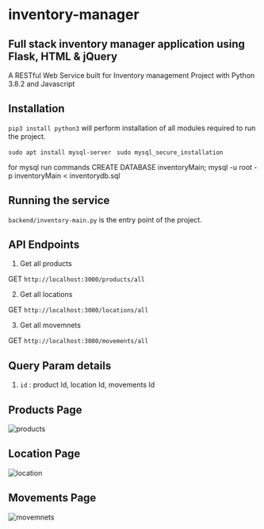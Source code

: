 # inventory-manager
## Full stack inventory manager application using Flask, HTML & jQuery
A RESTful Web Service built for Inventory management Project with Python 3.8.2
 and Javascript

## Installation

``` pip3 install python3 ```
will perform installation of all modules required to run the project.

``` sudo apt install mysql-server  ```
 ``` sudo mysql_secure_installation ```

 for mysql run commands
CREATE DATABASE inventoryMain;
 mysql -u root -p inventoryMain < inventorydb.sql


## Running the service

```backend/inventory-main.py``` is the entry point of the project.


## API Endpoints


1. Get all products

GET ```http://localhost:3000/products/all```

2. Get all locations

GET ```http://localhost:3000/locations/all```

3. Get all movemnets

GET ```http://localhost:3000/movements/all```



## Query Param details

1. ```id``` : product Id, location Id, movements Id

## Products Page

![products](https://user-images.githubusercontent.com/13717573/95108915-80d72800-0759-11eb-9018-0f2faca16fed.png)

## Location Page
![location](https://user-images.githubusercontent.com/13717573/95109668-8aad5b00-075a-11eb-84a3-7875674fb359.png)

## Movements Page

![movemnets](https://user-images.githubusercontent.com/13717573/95735401-6265b500-0ca2-11eb-9d69-857baa8a9896.png)


